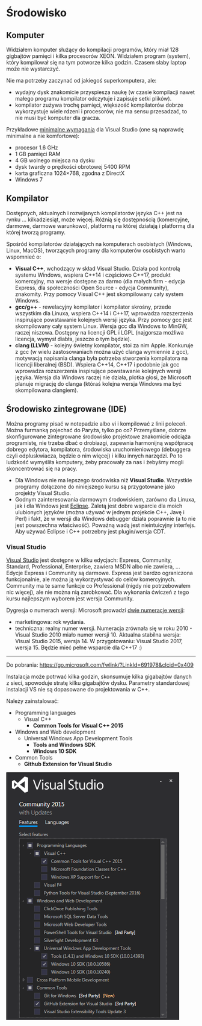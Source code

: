 # Środowisko

## Komputer

Widziałem komputer służący do kompilacji programów, który miał 128 gigbajtów pamięci i kilka procesorów XEON. Widziałem program (system), który kompilował się na tym potworze kilka godzin. Czasem słaby laptop może nie wystarczyć.

Nie ma potrzeby zaczynać od jakiegoś superkomputera, ale:
* wydajny dysk znakomicie przyspiesza naukę (w czasie kompilacji nawet małego programu kompilator odczytuje i zapisuje setki plików).
* kompilator zużywa trochę pamięci, większość kompilatorów dobrze wykorzystuje wiele rdzeni i procesorów, nie ma sensu przesadzać, to nie musi być komputer dla gracza.

Przykładowe [minimalne wymagania](https://www.visualstudio.com/en-us/productinfo/vs2015-sysrequirements-vs) dla Visual Studio (one są naprawdę minimalne a nie komfortowe):
- procesor 1.6 GHz
- 1 GB pamięci RAM
- 4 GB wolnego miejsca na dysku
- dysk twardy o prędkości obrotowej 5400 RPM
- karta graficzna 1024×768, zgodna z DirectX
- Windows 7

## Kompilator

Dostępnych, aktualnych i rozwijanych kompilatorów języka C++ jest na rynku ... kilkadziesiąt, może więcej. Różnią się dostępnością (komercyjne, darmowe, darmowe warunkowo), platformą na której działają i platformą dla której tworzą programy.

Spośród kompilatorów działających na komputerach osobistych (Windows, Linux, MacOS), tworzących programy dla komputerów osobistych warto wspomnieć o:
- **Visual C++**, wchodzący w skład Visual Studio. Działa pod kontrolą systemu Windows, wspiera C++14 i częściowo C++17, produkt komercyjny, ma wersje dostępne za darmo (dla małych firm - edycja Express, dla społeczności Open Source - edycja Community), znakomity. Przy pomocy Visual C++ jest skompilowany cały system Windows.
- **gcc/g++** - rewelacyjny kompilator i kompilator skrośny, przede wszystkim dla Linuxa, wspiera C++14 i C++17, wprowadza rozszerzenia inspirujące powstawanie kolejnych wersji języka. Przy pomocy gcc jest skompilowany cały system Linux. Wersja gcc dla Windows to MinGW, raczej niszowa. Dostępny na licencji GPL i LGPL (najgorsza możliwa licencja, wymysł diabła, jeszcze o tym będzie).
- **clang (LLVM)** - kolejny świetny kompilator, stoi za nim Apple. Konkuruje z gcc (w wielu zastosowaniach można użyć clanga wymiennie z gcc), motywacją napisania clanga była potrzeba stworzenia kompilatora na licencji liberalnej (BSD). Wspiera C++14, C++17 i podobnie jak gcc wprowadza rozszerzenia inspirujące powstawanie kolejnych wersji języka. Wersja dla Windows raczej nie działa, plotka głosi, że Microsoft planuje migrację do clanga (któraś kolejna wersja Windows ma być skompilowana clangiem).

## Środowisko zintegrowane (IDE)

Można programy pisać w notepadzie albo vi i kompilować z linii poleceń. Można furmanką pojechać do Paryża, tylko po co? Przemyślane, dobrze skonfigurowane zintegrowane środowisko projektowe znakomicie odciąża programistę, nie trzeba dbać o drobiazgi, zapewnia harmonijną współpracę dobrego edytora, kompilatora, środowiska uruchomieniowego (debuggera czyli odpluskwiacza, będzie o nim więcej) i kilku innych narzędzi. Po to ludzkość wymyśliła komputery, żeby pracowały za nas i żebyśmy mogli skoncentrować się na pracy.

- Dla Windows nie ma lepszego środowiska niż **Visual Studio**. Wszystkie programy dołączone do niniejszego kursu są przygotowane jako projekty Visual Studio.
- Godnym zainteresowania darmowym środowiskiem, zarówno dla Linuxa, jak i dla Windows jest [Eclipse](https://eclipse.org/). Zaletą jest dobre wsparcie dla moich ulubionych języków (można używać w jednym projekcie C++, Javę i Perl) i fakt, że w wersji dla Windows debugger działa poprawnie (a to nie jest powszechna właściwość). Poważną wadą jest nieintuicyjny interfejs. Aby używać Eclipse i C++ potrzebny jest plugin/wersja CDT.

### Visual Studio

[Visual Studio](https://www.visualstudio.com/) jest dostępne w kilku edycjach: Express, Community, Standard, Professional, Enterprise, zawiera MSDN albo nie zawiera, ...
Edycje Express i Community są darmowe. Express jest bardzo ograniczona funkcjonalnie, ale można ją wykorzystywać do celów komercyjnych.
Community ma te same funkcje co Professional (nigdy nie potrzebowałem nic więcej), ale nie można nią zarobkować.
Dla  wykonania ćwiczeń z tego kursu najlepszym wyborem jest wersja Community.

Dygresja o numerach wersji: Microsoft prowadzi [dwie numeracje wersji](https://pl.wikipedia.org/wiki/Microsoft_Visual_Studio):
- marketingowa: rok wydania.
- techniczna: realny numer wersji.
Numeracja zrównała się w roku 2010 - Visual Studio 2010 miało numer wersji 10.
Aktualna stabilna wersja: Visual Studio 2015, wersja 14.
W przygotowaniu: Visual Studio 2017, wersja 15. Będzie mieć pełne wsparcie dla C++17 :)

---

Do pobrania: https://go.microsoft.com/fwlink/?LinkId=691978&clcid=0x409

Instalacja może potrwać kilka godzin, skonsumuje kilka gigabajtów danych z sieci, spowoduje stratę kilku gigabajtów dysku.
Parametry standardowej instalacji VS nie są dopasowane do projektowania w C++.

Należy zainstalować:
- Programming languages
  - Visual C++
    - **Common Tools for Visual C++ 2015**
- Windows and Web development
  - Universal Windows App Development Tools
    - **Tools and Windows SDK**
    - **Windows 10 SDK**
- Common Tools
  - **Github Extension for Visual Studio**

![VS setup](_images_/environment/001.png)
